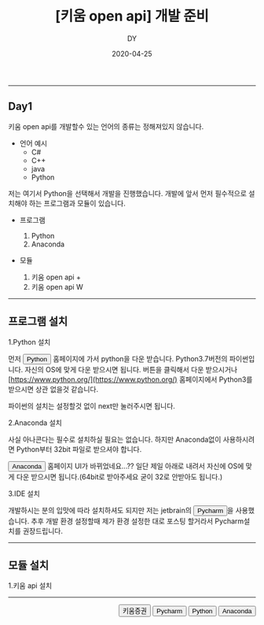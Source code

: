 ﻿---
layout: post
title:  "[키움 open api] 개발 준비"
date:   2020-04-25
author: DY
comments: true
categories: Outsourcing
---

---

## Day1

키움 open api를 개발할수 있는 언어의 종류는 정해져있지 않습니다.
  - 언어 예시
    - C#
    - C++
    - java
    - Python

저는 여기서 Python을 선택해서 개발을 진행했습니다. 개발에 앞서 먼저 필수적으로 설치해야 하는 프로그램과 모듈이 있습니다.

  - 프로그램
    1. Python
    2. Anaconda

  - 모듈
    1. 키움 open api +
    2. 키움 open api W 

---

## 프로그램 설치

1.Python 설치

먼저 <button onclick="location.href='https://www.python.org/downloads/release/python-377/' ">Python</button> 홈페이지에 가서 python을 다운 받습니다. 
Python3.7버전의 파이썬입니다. 자신의 OS에 맞게 다운 받으시면 됩니다. 버튼을 클릭해서 다운 받으시거나 [https://www.python.org/](https://www.python.org/)  홈페이지에서 Python3를 받으시면 상관 없을것 같습니다.

파이썬의 설치는 설정할것 없이 next만 눌러주시면 됩니다. 


2.Anaconda 설치

사실 아나콘다는 필수로 설치하실 필요는 없습니다. 하지만 Anaconda없이 사용하시려면 Python부터 32bit 파일로 받으셔야 합니다. 

<button onclick="location.href='https://www.anaconda.com/products/individual' "> Anaconda </button> 
홈페이지 UI가 바뀌었네요...?? 일단 제일 아래로 내려서 자신에 OS에 맞게 다운 받으시면 됩니다.(64bit로 받아주세요 굳이 32로 안받아도 됩니다.)


3.IDE 설치

개발하시는 분의 입맛에 따라 설치하셔도 되지만 저는 jetbrain의 <button onclick="location.href='https://www.jetbrains.com/ko-kr/pycharm/' ">Pycharm</button>을 사용했습니다.
추후 개발 환경 설정할때 제가 환경 설정한 대로 포스팅 할거라서 Pycharm설치를 권장드립니다.


---

## 모듈 설치

1.키움 api 설치 

---

<div style="float: right;">
  <button onclick="location.href='https://www.kiwoom.com/' ">키움증권</button>
  <button onclick="location.href='https://www.jetbrains.com/ko-kr/pycharm/' ">Pycharm</button>
  <button onclick="location.href='https://www.python.org/downloads/release/python-377/' ">Python</button> 
  <button onclick="location.href='https://www.anaconda.com/products/individual' "> Anaconda </button> 
</div>
